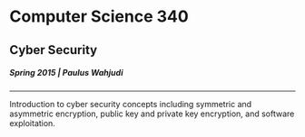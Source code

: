# Computer Science 340
## Cyber Security
##### Spring 2015 | Paulus Wahjudi

---

Introduction to cyber security concepts including symmetric and asymmetric encryption, public key and private key
encryption, and software exploitation. 